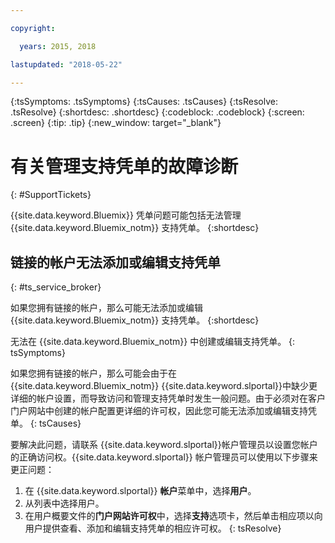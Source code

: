 ```yaml
---

copyright:

  years: 2015, 2018

lastupdated: "2018-05-22"

---
```



{:tsSymptoms: .tsSymptoms}
{:tsCauses: .tsCauses}
{:tsResolve: .tsResolve}
{:shortdesc: .shortdesc}
{:codeblock: .codeblock}
{:screen: .screen}
{:tip: .tip}
{:new_window: target="_blank"}


# 有关管理支持凭单的故障诊断
{: #SupportTickets}

{{site.data.keyword.Bluemix}} 凭单问题可能包括无法管理 {{site.data.keyword.Bluemix_notm}} 支持凭单。
{:shortdesc}

## 链接的帐户无法添加或编辑支持凭单
{: #ts_service_broker}

如果您拥有链接的帐户，那么可能无法添加或编辑 {{site.data.keyword.Bluemix_notm}} 支持凭单。
{:shortdesc}

无法在 {{site.data.keyword.Bluemix_notm}} 中创建或编辑支持凭单。
{: tsSymptoms}

如果您拥有链接的帐户，那么可能会由于在 {{site.data.keyword.Bluemix_notm}} {{site.data.keyword.slportal}}中缺少更详细的帐户设置，而导致访问和管理支持凭单时发生一般问题。由于必须对在客户门户网站中创建的帐户配置更详细的许可权，因此您可能无法添加或编辑支持凭单。
{: tsCauses}

要解决此问题，请联系 {{site.data.keyword.slportal}}帐户管理员以设置您帐户的正确访问权。{{site.data.keyword.slportal}} 帐户管理员可以使用以下步骤来更正问题：

1. 在 {{site.data.keyword.slportal}} **帐户**菜单中，选择**用户**。
2. 从列表中选择用户。
3. 在用户概要文件的**门户网站许可权**中，选择**支持**选项卡，然后单击相应项以向用户提供查看、添加和编辑支持凭单的相应许可权。
{: tsResolve}
